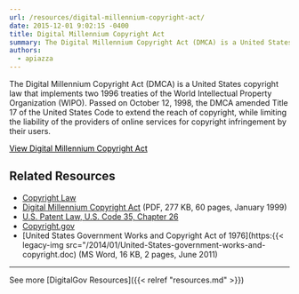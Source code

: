 ```yaml
---
url: /resources/digital-millennium-copyright-act/
date: 2015-12-01 9:02:15 -0400
title: Digital Millennium Copyright Act
summary: The Digital Millennium Copyright Act (DMCA) is a United States copyright law that implements two 1996 treaties of the World Intellectual Property Organization (WIPO). Passed on October 12, 1998, the DMCA amended Title 17 of the United States Code to extend the reach of copyright, while limiting the liability of the providers of online services
authors:
  - apiazza
---
```


The Digital Millennium Copyright Act (DMCA) is a United States copyright law that implements two 1996 treaties of the World Intellectual Property Organization (WIPO). Passed on October 12, 1998, the DMCA amended Title 17 of the United States Code to extend the reach of copyright, while limiting the liability of the providers of online services for copyright infringement by their users.

<a class="button" style="color: #000000" href="http://www.gpo.gov/fdsys/pkg/PLAW-105publ304/pdf/PLAW-105publ304.pdf">View Digital Millennium Copyright Act</a>

## Related Resources

  * [Copyright Law](http://www.copyright.gov/)
  * [Digital Millennium Copyright Act](http://frwebgate.access.gpo.gov/cgi-bin/getdoc.cgi?dbname=105_cong_public_laws&docid=f:publ304.105.pdf) (PDF, 277 KB, 60 pages, January 1999)
  * [U.S. Patent Law, U.S. Code 35, Chapter 26](http://frwebgate.access.gpo.gov/cgi-bin/getdoc.cgi?dbname=browse_usc&docid=Cite:+35USC261)
  * [Copyright.gov](http://www.copyright.gov/)
  * [United States Government Works and Copyright Act of 1976](https:{{< legacy-img src="/2014/01/United-States-government-works-and-copyright.doc) (MS Word, 16 KB, 2 pages, June 2011)

* * *

See more [DigitalGov Resources]({{< relref "resources.md" >}})